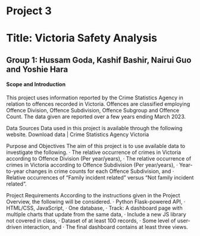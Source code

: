 # **Project 3**
# **Title: Victoria Safety Analysis**

## **Group 1: Hussam Goda, Kashif Bashir, Nairui Guo and Yoshie Hara**


#### **Scope and Introduction**
This project uses information reported by the Crime Statistics Agency in relation to offences recorded in Victoria. Offences are classified employing Offence Division, Offence Subdivision, Offence Subgroup and Offence Count. The data given are reported over a few years ending March 2023.

Data Sources Data used in this project is available through the following website. Download data | Crime Statistics Agency Victoria

Purpose and Objectives The aim of this project is to use available data to investigate the following. · The relative occurrence of crimes in Victoria according to Offence Division (Per year/years), · The relative occurrence of crimes in Victoria according to Offence Subdivision (Per year/years), · Year-to-year changes in crime counts for each Offence Subdivision, and · Relative occurrences of “Family incident related” versus “Not family incident related”.

Project Requirements According to the instructions given in the Project Overview, the following will be considered. · Python Flask-powered API, · HTML/CSS, JavaScript, · One database, · Track: A dashboard page with multiple charts that update from the same data, · Include a new JS library not covered in class, · Dataset of at least 100 records, · Some level of user-driven interaction, and · The final dashboard contains at least three views.

